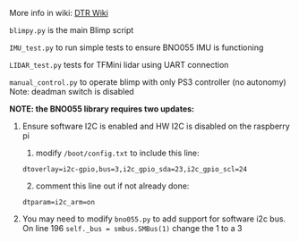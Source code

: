 More info in wiki: [DTR Wiki](https://github.iu.edu/DTR/dtr/wiki)

`blimpy.py` is the main Blimp script

`IMU_test.py` to run simple tests to ensure BNO055 IMU is functioning

`LIDAR_test.py` tests for TFMini lidar using UART connection

`manual_control.py` to operate blimp with only PS3 controller (no autonomy)  Note: deadman switch is disabled 

**NOTE: the BNO055 library requires two updates:**
1) Ensure software I2C is enabled and HW I2C is disabled on the raspberry pi
	1) modify `/boot/config.txt` to include this line:
	
	`dtoverlay=i2c-gpio,bus=3,i2c_gpio_sda=23,i2c_gpio_scl=24`
	
	2) comment this line out if not already done:

	`dtparam=i2c_arm=on`

2) You may need to modify `bno055.py` to add support for software i2c bus.  On line 196 `self._bus = smbus.SMBus(1)` change the 1 to a 3
